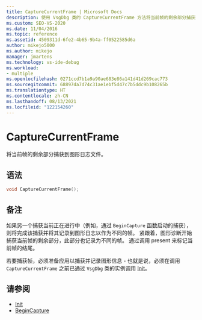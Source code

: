 ```yaml
---
title: CaptureCurrentFrame | Microsoft Docs
description: 使用 VsgDbg 类的 CaptureCurrentFrame 方法将当前帧的剩余部分捕获到图形日志文件。
ms.custom: SEO-VS-2020
ms.date: 11/04/2016
ms.topic: reference
ms.assetid: 4509311d-6fe2-4b65-9b4a-ff0522585d6a
author: mikejo5000
ms.author: mikejo
manager: jmartens
ms.technology: vs-ide-debug
ms.workload:
- multiple
ms.openlocfilehash: 0271ccd7b1a9a90ae683e86a141d41d269cac773
ms.sourcegitcommit: 68897da7d74c31ae1ebf5d47c7b5ddc9b108265b
ms.translationtype: HT
ms.contentlocale: zh-CN
ms.lasthandoff: 08/13/2021
ms.locfileid: "122154260"
---
```

# <a name="capturecurrentframe"></a>CaptureCurrentFrame
将当前帧的剩余部分捕获到图形日志文件。

## <a name="syntax"></a>语法

```C++
void CaptureCurrentFrame();
```

## <a name="remarks"></a>备注
 如果另一个捕获当前正在进行中（例如，通过 `BeginCapture` 函数启动的捕获），则将完成该捕获并将其记录到图形日志以作为不同的帧。 紧跟着，图形诊断开始捕获当前帧的剩余部分，此部分也记录为不同的帧。 通过调用 present 来标记当前帧的结尾。

 若要捕获帧，必须准备应用以捕获并记录图形信息 - 也就是说，必须在调用 `CaptureCurrentFrame` 之前已通过 `VsgDbg` 类的实例调用 [Init](init.md)。

## <a name="see-also"></a>请参阅
- [Init](init.md)
- [BeginCapture](begincapture.md)
